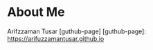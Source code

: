 # About Me
Arifzzaman Tusar
[guthub-page]
[guthub-page]: <https://arifuzzamantusar.github.io>

[//]:Single-comments

[//]: # (These are reference links used in the body of this note and get stripped out when the markdown processor does its job. There is no need to format nicely because it shouldn't be seen. Thanks SO - http://stackoverflow.com/questions/4823468/store-comments-in-markdown-syntax)
